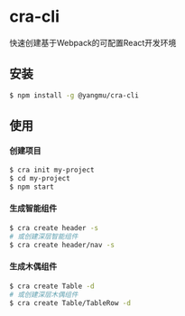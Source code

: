 

# cra-cli

快速创建基于Webpack的可配置React开发环境

## 安装

```bash
$ npm install -g @yangmu/cra-cli
```

## 使用



#### 创建项目
```bash
$ cra init my-project
$ cd my-project
$ npm start
```

#### 生成智能组件
```bash
$ cra create header -s
# 或创建深层智能组件
$ cra create header/nav -s
```

#### 生成木偶组件
```bash
$ cra create Table -d
# 或创建深层木偶组件
$ cra create Table/TableRow -d
```
